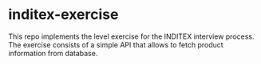 # inditex-exercise
This repo implements the level exercise for the INDITEX interview process. The exercise consists of a 
simple API that allows to fetch product information from database.
